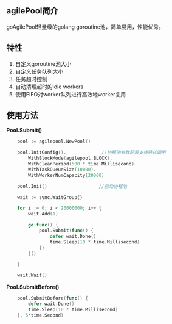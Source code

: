 ## agilePool简介
goAgilePool轻量级的golang goroutine池，简单易用，性能优秀。
## 特性
1. 自定义goroutine池大小
2. 自定义任务队列大小
3. 任务超时控制
4. 自动清理超时的idle workers
5. 使用FIFO对worker队列进行高效地worker复用
## 使用方法
**Pool.Submit()**
```go
    pool := agilepool.NewPool()

	pool.InitConfig().             //协程池参数配置支持链式调用
		WithBlockMode(agilepool.BLOCK).
		WithCleanPeriod(500 * time.Millisecond).
		WithTaskQueueSize(10000).
		WithWorkerNumCapacity(20000)

	pool.Init()                   //启动协程池

	wait := sync.WaitGroup{}

	for i := 0; i < 20000000; i++ {
		wait.Add(1)

		go func() {
			pool.Submit(func() {
				defer wait.Done()
				time.Sleep(10 * time.Millisecond)
			})
		}()

	}

	wait.Wait()
```

**Pool.SubmitBefore()**    
```go
	pool.SubmitBefore(func() {
		defer wait.Done()
		time.Sleep(10 * time.Millisecond)
	}, 5*time.Second)


```